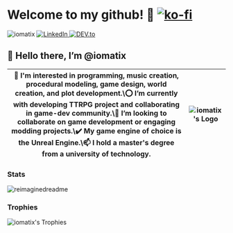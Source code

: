 # Welcome to my github! 🐉 [![ko-fi](https://ko-fi.com/img/githubbutton_sm.svg)](https://ko-fi.com/iomatix)
<img src="https://komarev.com/ghpvc/?username=iomatix&label=Profile%20views&color=0e75b6&style=flat" alt="iomatix" /> <a href="https://www.linkedin.com/in/wypchlak-mateusz/" target="_blank"> <img src="https://img.shields.io/badge/LinkedIn-%230077B5.svg?&style=flat-square&logo=linkedin&logoColor=white" alt="LinkedIn"> </a> <a href="https://dev.to/iomatix" target="_blank"> <img src="https://img.shields.io/badge/DEV-%230A0A0A.svg?&style=flat-square&logo=DEV.to&logoColor=white" alt="DEV.to"> </a>

## 👋 Hello there, I’m @iomatix

| 👀 I'm interested in programming, music creation, procedural modeling, game design, world creation, and plot development.\⭕ I’m currently with developing TTRPG project and collaborating in game-dev community.\💞️ I’m looking to collaborate on game development or engaging modding projects.\✔️ My game engine of choice is the Unreal Engine.\📫 I hold a master's degree from a university of technology. | ![iomatix's Logo](https://avatars.githubusercontent.com/u/13110161?v=4?s=400) |
| -------------- | ----------------- |





### Stats
<img src="https://myreadme.vercel.app/api/embed/iomatix?panels=userstatistics,toprepositories,toplanguages,commitgraph" alt="reimaginedreadme" />



### Trophies
![iomatix's Trophies](https://github-profile-trophy.vercel.app/?username=iomatix&theme=tokyonight)




